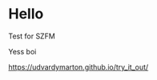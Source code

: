 # Hello
Test for SZFM


<a id = "https://udvardymarton.github.io/try_it_out/home.html">Yess boi</a>

https://udvardymarton.github.io/try_it_out/
